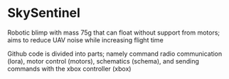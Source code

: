 # SkySentinel

Robotic blimp with mass 75g that can float without support from motors; aims to reduce UAV noise while increasing flight time

Github code is divided into parts; namely command radio communication (lora), motor control (motors), schematics (schema), and sending commands with the xbox controller (xbox)
